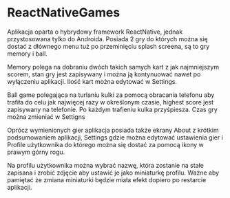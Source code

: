 # ReactNativeGames

Aplikacja oparta o hybrydowy framework ReactNative, jednak przystosowana tylko do Androida. Posiada 2 gry do których można się dostać z dłównego menu tuż po przeminięciu splash screena, są to gry memory i ball.

Memory polega na dobraniu dwóch takich samych kart z jak najmniejszym scorem, stan gry jest zapisywany i można ją kontynuować nawet po wyłączeniu aplikacji. Ilość kart można edytować w Settings.

Ball game polegająca na turlaniu kulki za pomocą obracania telefonu aby trafiła do celu jak najwięcej razy w określonym czasie, highest score jest zapisywany na telefonie. Po każdym trafieniu kulka przyśpiesza. Czas gry można zmieniać w Settigns

Oprócz wymienionych gier aplikacja posiada także ekrany About z krótkim podsumowaniem aplikacji, Settings gdzie można edytować ustawienia gier i Profile użytkownika do którego można się dostać za pomocą ikony w prawym górny rogu.

Na profilu użytkownika można wybrać nazwę, która zostanie na stałe zapisana i zrobić zdjęcie aby ustawić je jako miniaturkę profilu. Ważne aby pamiętać że zmiana miniaturki będzie miała efekt dopiero po restarcie aplikacji.
